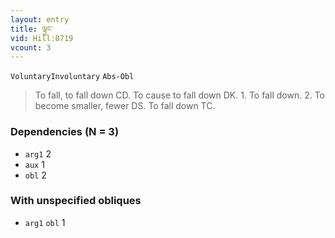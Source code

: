 ```yaml
---
layout: entry
title: ལྟུང་
vid: Hill:0719
vcount: 3
---
```

`VoluntaryInvoluntary` `Abs-Obl`
> To fall, to fall down CD\.
 To cause to fall down DK\.
 1\.
 To fall down\.
 2\.
 To become smaller, fewer DS\.
 To fall down TC\.

### Dependencies (N = 3)
* `arg1` 2
* `aux` 1
* `obl` 2


### With unspecified obliques
* `arg1` `obl` 1



